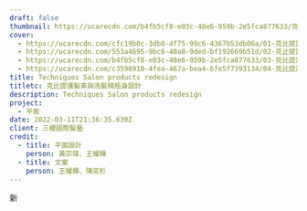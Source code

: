 ```yaml
---
draft: false
thumbnail: https://ucarecdn.com/b4fb5cf8-e03c-48e6-959b-2e5fca877633/克比提護髮素與洗髮精.webp
cover:
  - https://ucarecdn.com/cfc19b0c-3db8-4f75-99c6-4367b53db06a/01-克比提護髮素與洗髮精.webp
  - https://ucarecdn.com/553a4695-9bc6-40a8-9ded-bf192669b51d/02-克比提護髮素與洗髮精瓶身主圖動畫.webp
  - https://ucarecdn.com/b4fb5cf8-e03c-48e6-959b-2e5fca877633/03-克比提護髮素與洗髮精瓶身3種擺放方式動畫.webp
  - https://ucarecdn.com/c3596918-4fea-467a-bea4-6fe5f7393134/04-克比提護髮素與洗髮精橫幅.jpg
title: Techniques Salon products redesign
titletc: 克比提護髮素與洗髮精瓶身設計
description: Techniques Salon products redesign
project:
  - 平面
date: 2022-03-11T21:36:35.630Z
client: 三櫻國際髮藝
credit:
  - title: 平面設計
    person: 黃宗瑋、王耀輝
  - title: 文案
    person: 王耀輝、陳奕杉
---
```

新